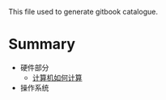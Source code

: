 This file used to generate gitbook catalogue.

# Summary

* 硬件部分
  * [计算机如何计算](/notes/计算机如何计算.md)
* 操作系统

